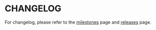 # CHANGELOG

For changelog, please refer to the [milestones](https://github.com/mparulski/collection-type/milestones) page 
and [releases](https://github.com/mparulski/collection-type/releases) page.